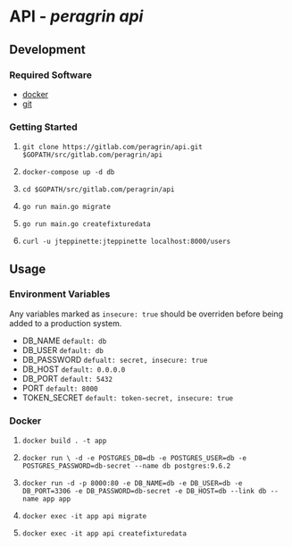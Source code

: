 # API - *peragrin api*

## Development

### Required Software

* [docker](https://docs.docker.com/)
* [git](https://git-scm.com/)

### Getting Started

1. `git clone https://gitlab.com/peragrin/api.git $GOPATH/src/gitlab.com/peragrin/api`

2. `docker-compose up -d db`

3. `cd $GOPATH/src/gitlab.com/peragrin/api`

4. `go run main.go migrate`

5. `go run main.go createfixturedata`

6. `curl -u jteppinette:jteppinette localhost:8000/users`

## Usage

### Environment Variables

Any variables marked as `insecure: true` should be overriden before being added to a production system.

* DB_NAME          `default: db`
* DB_USER          `default: db`
* DB_PASSWORD      `defualt: secret, insecure: true`
* DB_HOST          `default: 0.0.0.0`
* DB_PORT          `default: 5432`
* PORT             `default: 8000`
* TOKEN_SECRET     `default: token-secret, insecure: true`

### Docker

1. `docker build . -t app`

2. `docker run \
      -d
      -e POSTGRES_DB=db
      -e POSTGRES_USER=db
      -e POSTGRES_PASSWORD=db-secret
      --name db
      postgres:9.6.2`

3. `docker run
      -d
      -p 8000:80
      -e DB_NAME=db
      -e DB_USER=db
      -e DB_PORT=3306
      -e DB_PASSWORD=db-secret
      -e DB_HOST=db
      --link db
      --name app
      app`

4. `docker exec -it app api migrate`

5. `docker exec -it app api createfixturedata`
